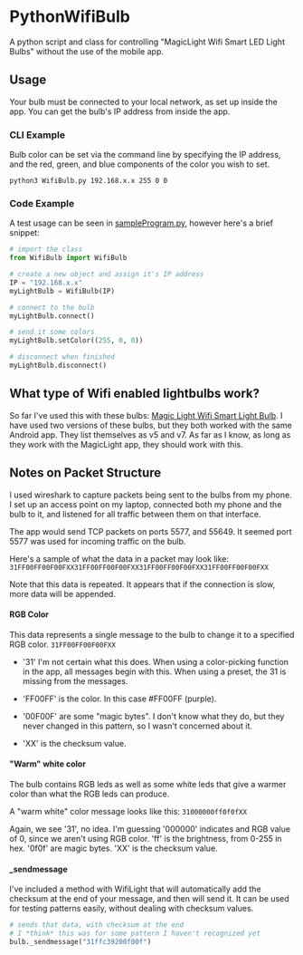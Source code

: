 # PythonWifiBulb
A python script and class for controlling "MagicLight Wifi Smart LED Light Bulbs" without the use of the mobile app.

## Usage
Your bulb must be connected to your local network, as set up inside the app. You can get the bulb's IP address from inside the app.

### CLI Example
Bulb color can be set via the command line by specifying the IP address, and the red, green, and blue components of the color you wish to set.

```
python3 WifiBulb.py 192.168.x.x 255 0 0
```

### Code Example

A test usage can be seen in [sampleProgram.py](examples/sample.py), however here's a brief snippet:
```python
# import the class
from WifiBulb import WifiBulb

# create a new object and assign it's IP address
IP = "192.168.x.x"
myLightBulb = WifiBulb(IP)

# connect to the bulb
myLightBulb.connect()

# send it some colors
myLightBulb.setColor((255, 0, 0))

# disconnect when finished
myLightBulb.disconnect()
```

## What type of Wifi enabled lightbulbs work?
So far I've used this with these bulbs: [Magic Light Wifi Smart Light Bulb](https://www.amazon.com/MagicLight-WiFi-Smart-Light-Bulb/dp/B00SIDVZSW).
I have used two versions of these bulbs, but they both worked with the same Android app. They list themselves as v5 and v7. As far as I know, as long as they work with the MagicLight app, they should work with this.

## Notes on Packet Structure

I used wireshark to capture packets being sent to the bulbs from my  phone. I set up an access point on my laptop, connected both my phone and the bulb to it, and listened for all traffic between them on that interface.

The app would send TCP packets on ports 5577, and 55649. It seemed port 5577 was used for incoming traffic on the bulb.

Here's a sample of what the data in a packet may look like: `31FF00FF00F00FXX31FF00FF00F00FXX31FF00FF00F00FXX31FF00FF00F00FXX`

Note that this data is repeated. It appears that if the connection is slow, more data will be appended.


#### RGB Color
This data represents a single message to the bulb to change it to a specified RGB color.
`31FF00FF00F00FXX`

- '31' I'm not certain what this does. When using a color-picking function in the app, all messages begin with this. When using a preset, the 31 is missing from the messages.

- 'FF00FF' is the color. In this case #FF00FF (purple).

- '00F00F' are some "magic bytes". I don't know what they do, but they never changed in this pattern, so I wasn't concerned about it.

- 'XX' is the checksum value.

#### "Warm" white color
The bulb contains RGB leds as well as some white leds that give a warmer color than what the RGB leds can produce.

A "warm white" color message looks like this:
`31000000ff0f0fXX`

Again, we see '31', no idea. I'm guessing '000000' indicates and RGB value of 0, since we aren't using RGB color. 'ff' is the brightness, from 0-255 in hex. '0f0f' are magic bytes. 'XX' is the checksum value.

#### \_sendmessage
I've included a method with WifiLight that will automatically add the checksum at the end of your message, and then will send it. It can be used for testing patterns easily, without dealing with checksum values.

```python
# sends that data, with checksum at the end
# I *think* this was for some pattern I haven't recognized yet
bulb._sendmessage("31ffc39200f00f")
```
